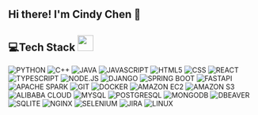 ## Hi there! I'm Cindy Chen 👋

<!--
**liangyu0516/liangyu0516** is a ✨ _special_ ✨ repository because its `README.md` (this file) appears on your GitHub profile.

Here are some ideas to get you started:

- 🔭 I’m currently working on ...
- 🌱 I’m currently learning ...
- 👯 I’m looking to collaborate on ...
- 🤔 I’m looking for help with ...
- 💬 Ask me about ...
- 📫 How to reach me: ...
- 😄 Pronouns: ...
- ⚡ Fun fact: ...
-->

## 💻Tech Stack <img src = "https://media2.giphy.com/media/QssGEmpkyEOhBCb7e1/giphy.gif?cid=ecf05e47a0n3gi1bfqntqmob8g9aid1oyj2wr3ds3mg700bl&rid=giphy.gif" width = 32px>

![PYTHON](https://img.shields.io/badge/python-%233776AB?style=for-the-badge&logo=python&logoColor=white)
![C++](https://img.shields.io/badge/c%2B%2B-%2300599C?style=for-the-badge&logo=cplusplus&logoColor=white)
![JAVA](https://img.shields.io/badge/java-%23EA2D2E?style=for-the-badge&logo=java&logoColor=white)
![JAVASCRIPT](https://img.shields.io/badge/javascript-%23F7DF1E?style=for-the-badge&logo=javascript&logoColor=white)
![HTML5](https://img.shields.io/badge/html5-%23E34F26?style=for-the-badge&logo=html5&logoColor=white)
![CSS](https://img.shields.io/badge/css-%23663399?style=for-the-badge&logo=css&logoColor=white)
![REACT](https://img.shields.io/badge/react-%2361DAFB?style=for-the-badge&logo=react&logoColor=white)
![TYPESCRIPT](https://img.shields.io/badge/typescript-%233178C6?style=for-the-badge&logo=typescript&logoColor=white)
![NODE.JS](https://img.shields.io/badge/Node.js-%235FA04E?style=for-the-badge&logo=nodedotjs&logoColor=white)
![DJANGO](https://img.shields.io/badge/django-%23092E20?style=for-the-badge&logo=django&logoColor=white)
![SPRING BOOT](https://img.shields.io/badge/spring%20boot-%236DB33F?style=for-the-badge&logo=springboot&logoColor=white)
![FASTAPI](https://img.shields.io/badge/fastapi-%23009688?style=for-the-badge&logo=fastapi&logoColor=white)
![APACHE SPARK](https://img.shields.io/badge/apache%20spark-%23E25A1C?style=for-the-badge&logo=apachespark&logoColor=white)
![GIT](https://img.shields.io/badge/git-%23F05032?style=for-the-badge&logo=git&logoColor=white)
![DOCKER](https://img.shields.io/badge/docker-%232496ED?style=for-the-badge&logo=docker&logoColor=white)
![AMAZON EC2](https://img.shields.io/badge/amazon%20ec2-%23FF9900?style=for-the-badge&logo=amazonec2&logoColor=white)
![AMAZON S3](https://img.shields.io/badge/amazon%20s3-%23569A31?style=for-the-badge&logo=amazons3&logoColor=white)
![ALIBABA CLOUD](https://img.shields.io/badge/alibaba%20cloud-%23FF6A00?style=for-the-badge&logo=alibabacloud&logoColor=white)
![MYSQL](https://img.shields.io/badge/mysql-%234479A1?style=for-the-badge&logo=mysql&logoColor=white)
![POSTGRESQL](https://img.shields.io/badge/postgresql-%234169E1?style=for-the-badge&logo=postgresql&logoColor=white)
![MONGODB](https://img.shields.io/badge/mongodb-%2347A248?style=for-the-badge&logo=mongodb&logoColor=white)
![DBEAVER](https://img.shields.io/badge/dbeaver-%23382923?style=for-the-badge&logo=dbeaver&logoColor=white)
![SQLITE](https://img.shields.io/badge/sqlite-%23003B57?style=for-the-badge&logo=sqlite&logoColor=white)
![NGINX](https://img.shields.io/badge/nginx-%23009639?style=for-the-badge&logo=nginx&logoColor=white)
![SELENIUM](https://img.shields.io/badge/selenium-%2343B02A?style=for-the-badge&logo=selenium&logoColor=white)
![JIRA](https://img.shields.io/badge/jira-%230052CC?style=for-the-badge&logo=jira&logoColor=white)
![LINUX](https://img.shields.io/badge/linux-%23FCC624?style=for-the-badge&logo=linux&logoColor=white)


